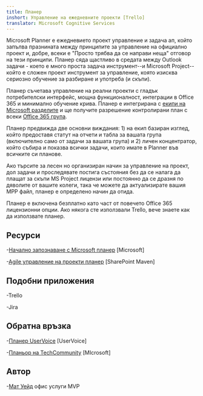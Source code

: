 ```yaml
---
title: Планер
inshort: Управление на ежедневните проекти [Trello]
translator: Microsoft Cognitive Services
---
```



Microsoft Planner е ежедневието проект управление и задача ап, който запълва празнината между принципите за управление на официално проект и, добре, всеки е "Просто трябва да се направи неща" отговор на тези принципи. Планер сяда щастливо в средата между Outlook задачи - което е много проста задача инструмент--и Microsoft Project--който е сложен проект инструмент за управление, която изисква сериозно обучение за разбиране и употреба (и скъпи). 

Планер съчетава управление на реални проекти с гладък потребителски интерфейс, мощна функционалност, интеграции в Office 365 и минимално обучение крива. Планер е интегрирана с [екипи на Microsoft разделите](https://blogs.technet.microsoft.com/skypehybridguy/2017/08/30/microsoft-teams-using-planner-to-stay-organized/) и ще получите разрешение контролирани план с всеки [Office 365 група](http://icsh.pt/O365groups).

Планер предвижда две основни виждания: 1) на екип базиран изглед, който предоставя статут на отчети и табла за вашата група (включително само от задачи за вашата група) и 2) личен концентратор, който събира и показва всички задачи, които имате в Planner във всичките си планове.

Ако търсите за лесен но организиран начин за управление на проект, дол задачи и проследявате постига състояния без да се налага да плащат за скъпи MS Project лицензи или постоянно да се дразня по дяволите от вашите колеги, така че можете да актуализирате вашия MPP файл, планер е определено начин да отида.

Планер е включена безплатно като част от повечето Office 365 лицензионни опции. Ако някога сте използвали Trello, вече знаете как да използвате планер.

Ресурси
---------

-[Начално запознаване с Microsoft планер](https://support.office.com/en-us/article/Microsoft-Planner-help-4a9a13c6-3adf-4a60-a6fc-15c0b15e16fc?ui=en-US&rs=en-US&ad=US)
    \[Microsoft\]

-[Agile управление на проекти планер](https://sharepointmaven.com/how-to-use-microsoft-planner-for-agile-and-scrum-projects/)
    \[SharePoint Maven\]

Подобни приложения
--------------------

-Trello

-Jira

Обратна връзка
---------

-[Планер UserVoice](https://planner.uservoice.com/forums/330525-microsoft-planner-feedback-forum)
    \[UserVoice\]

-[Планьор на TechCommunity](https://techcommunity.microsoft.com/t5/Planner/ct-p/Planner)
    \[MIcrosoft\]

Автор
---------

-[Мат Уейд](https://www.linkedin.com/in/thatmattwade/) офис услуги MVP


